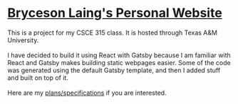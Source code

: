 # [Bryceson Laing's Personal Website](http://people.tamu.edu/~bryceson_laing/)

This is a project for my CSCE 315 class. It is hosted through Texas A&M University.<br><br>
I have decided to build it using React with Gatsby because I am familiar with React and Gatsby makes building static webpages easier. Some of the code was generated using the default Gatsby template, and then I added stuff and built on top of it.<br><br>
Here are my [plans/specifications](/design/DESIGN_DOCUMENT.md) if you are interested.